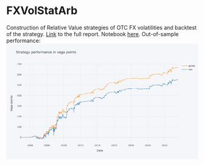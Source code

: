# FXVolStatArb
Construction of Relative Value strategies of OTC FX volatilities and backtest of the strategy.
[Link](https://rawcdn.githack.com/akaufman22/FXVolStatArb/50e1e1308a49f2c886e807b9aadc241570174d4f/Output.html) to the full report.
Notebook [here](./FXVolStatArb.ipynb).
Out-of-sample performance:
![plot](./vegaperf.png)
